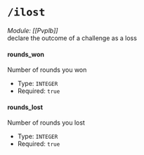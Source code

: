 # `/ilost`
*Module: [[Pvplb]]*<br>
declare the outcome of a challenge as a loss
#### rounds_won
Number of rounds you won
- Type: `INTEGER`
- Required: `true`
#### rounds_lost
Number of rounds you lost
- Type: `INTEGER`
- Required: `true`